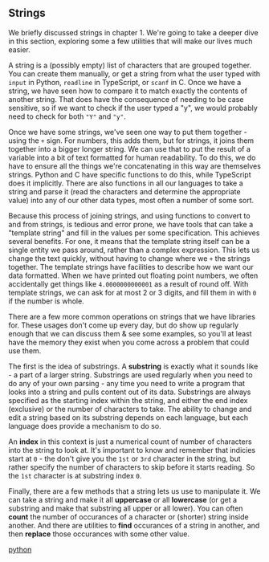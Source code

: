 ## Strings

We briefly discussed strings in chapter 1. We're going to take a deeper dive in
this section, exploring some a few utilities that will make our lives much
easier.

A string is a (possibly empty) list of characters that are grouped together. You
can create them manually, or get a string from what the user typed with `input`
in Python, `readline` in TypeScript, or `scanf` in C. Once we have a string, we
have seen how to compare it to match exactly the contents of another string.
That does have the consequence of needing to be case sensitive, so if we want to
check if the user typed a "y", we would probably need to check for both `"Y"`
and `"y"`.

Once we have some strings, we've seen one way to put them together - using the
`+` sign. For numbers, this adds them, but for strings, it joins them together
into a bigger longer string. We can use that to put the result of a variable
into a bit of text formatted for human readability. To do this, we do have to
ensure all the things we're concatenating in this way are themselves strings.
Python and C have specific functions to do this, while TypeScript does it
implicitly. There are also functions in all our languages to take a string and
parse it (read the characters and determine the appropriate value) into any of
our other data types, most often a number of some sort.

Because this process of joining strings, and using functions to convert to and
from strings, is tedious and error prone, we have tools that can take a
"template string" and fill in the values per some specification. This achieves
several benefits. For one, it means that the template string itself can be a
single entity we pass around, rather than a complex expression. This lets us
change the text quickly, without having to change where we `+` the strings
together. The template strings have facilities to describe how we want our data
formatted. When we have printed out floating point numbers, we often
accidentally get things like `4.0000000000001` as a result of round off. With
template strings, we can ask for at most 2 or 3 digits, and fill them in with
`0` if the number is whole.

There are a few more common operations on strings that we have libraries for.
These usages don't come up every day, but do show up regularly enough that we
can discuss them & see some examples, so you'll at least have the memory they
exist when you come across a problem that could use them.

The first is the idea of substrings. A **substring** is exactly what it sounds
like - a part of a larger string. Substrings are used regularly when you need
to do any of your own parsing - any time you need to write a program that
looks into a string and pulls content out of its data. Substrings are always
specified as the starting index within the string, and either the end index
(exclusive) or the number of characters to take. The ability to change and
edit a string based on its substring depends on each language, but each
language does provide a mechanism to do so.

An **index** in this context is just a numerical count of number of
characters into the string to look at. It's important to know and remember
that indicies start at `0` - the don't give you the `1st` or `3rd` character
in the string, but rather specify the number of characters to skip before it
starts reading. So the `1st` character is at substring index `0`.

Finally, there are a few methods that a string lets us use to manipulate it.
We can take a string and make it all **uppercase** or all **lowercase** (or
get a substring and make that substring all upper or all lower). You can
often **count** the number of occurances of a character or (shorter) string
inside another. And there are utilities to **find** occurances of a string in
another, and then **replace** those occurances with some other value.

[python](./01_python.md)